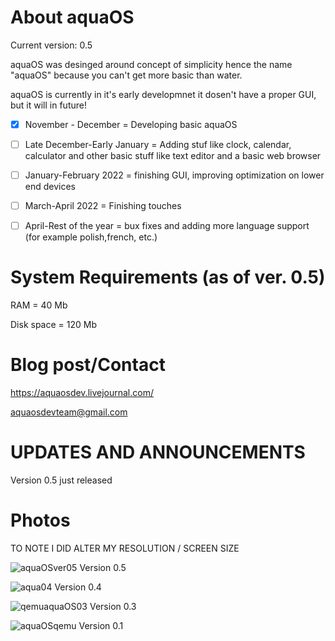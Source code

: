 # About aquaOS

Current version: 0.5

aquaOS was desinged around concept of simplicity hence the name "aquaOS" because you can't get more basic than water.

aquaOS is currently in it's early developmnet it dosen't have a proper GUI, but it will in future!

- [X] November - December = Developing basic aquaOS

- [ ] Late December-Early January = Adding stuf like clock, calendar, calculator and other basic stuff like text editor and a basic web browser

- [ ] January-February 2022 = finishing GUI, improving optimization on lower end devices

- [ ] March-April 2022 = Finishing touches

- [ ] April-Rest of the year = bux fixes and adding more language support (for example polish,french, etc.)

# System Requirements (as of ver. 0.5)
RAM = 40 Mb

Disk space = 120 Mb
# Blog post/Contact
https://aquaosdev.livejournal.com/

aquaosdevteam@gmail.com

# UPDATES AND ANNOUNCEMENTS
Version 0.5 just released

# Photos
TO NOTE I DID ALTER MY RESOLUTION / SCREEN SIZE

![aquaOSver05](https://user-images.githubusercontent.com/94230991/144215582-a4b1cb81-c4b5-422b-9dc9-c345171d53f2.png)
Version 0.5

![aqua04](https://user-images.githubusercontent.com/94230991/143301351-1afef52f-34d0-488d-8e41-f02375262b61.png)
Version 0.4

![qemuaquaOS03](https://user-images.githubusercontent.com/94230991/144215117-64643784-2ed9-40a9-aada-f035a1959b94.png)
Version 0.3

![aquaOSqemu](https://user-images.githubusercontent.com/94230991/144215233-555f3bb9-0518-422a-be9e-03186bd9b3d6.png)
Version 0.1
